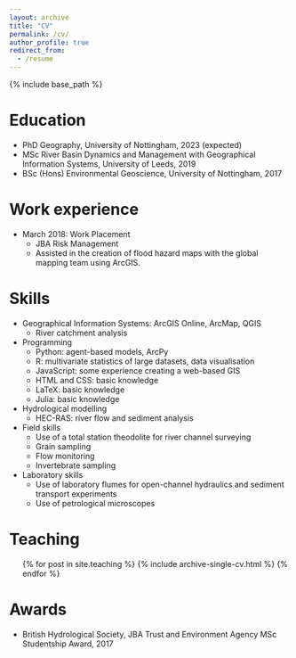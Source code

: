```yaml
---
layout: archive
title: "CV"
permalink: /cv/
author_profile: true
redirect_from:
  - /resume
---
```


{% include base_path %}

Education
======
* PhD Geography, University of Nottingham, 2023 (expected)
* MSc River Basin Dynamics and Management with Geographical Information Systems, University of Leeds, 2019
* BSc (Hons) Environmental Geoscience, University of Nottingham, 2017


Work experience
======
* March 2018: Work Placement
  * JBA Risk Management
  * Assisted in the creation of flood hazard maps with the global mapping team using ArcGIS.


Skills
======
* Geographical Information Systems: ArcGIS Online, ArcMap, QGIS
  * River catchment analysis
* Programming
  * Python: agent-based models, ArcPy
  * R: multivariate statistics of large datasets, data visualisation
  * JavaScript: some experience creating a web-based GIS
  * HTML and CSS: basic knowledge
  * LaTeX: basic knowledge
  * Julia: basic knowledge
* Hydrological modelling
  * HEC-RAS: river flow and sediment analysis
* Field skills
  * Use of a total station theodolite for river channel surveying
  * Grain sampling
  * Flow monitoring
  * Invertebrate sampling
* Laboratory skills
  * Use of laboratory flumes for open-channel hydraulics and sediment transport experiments
  * Use of petrological microscopes
  
Teaching
======
  <ul>{% for post in site.teaching %}
    {% include archive-single-cv.html %}
  {% endfor %}</ul>
  
Awards
======
* British Hydrological Society, JBA Trust and Environment Agency MSc Studentship Award, 2017
